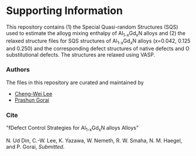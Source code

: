 # Supporting Information

This repository contains (1) the Special Quasi-random Structures (SQS) used to estimate the alloyg mixing enthalpy of Al<sub>1-x</sub>Gd<sub>x</sub>N alloys and (2) the relaxed structure files for SQS structures of Al<sub>1-x</sub>Gd<sub>x</sub>N alloys (x=0.042, 0.125 and 0.250) and the corresponding defect structures of native defects and O substitutional defects. The structures are relaxed using VASP.

### Authors

The files in this repository are curated and maintained by

* [Cheng-Wei Lee](mailto:clee2[at]mines[dot]edu)
* [Prashun Gorai](mailto:pgorai[at]mines[dot]edu)


### Cite

"fDefect Control Strategies for Al<sub>1-x</sub>Gd<sub>x</sub>N alloys Alloys"

N. Ud Din, C.-W. Lee, K. Yazawa, W. Nemeth, R. W. Smaha, N. M. Haegel, and P. Gorai, *Submitted*.

